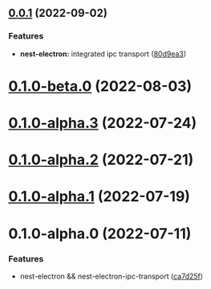 ## [0.0.1](https://github.com/archergu/doubleshot/compare/nest-electron@0.1.0-beta.0...nest-electron@0.0.1) (2022-09-02)


### Features

* **nest-electron:** integrated ipc transport ([80d9ea3](https://github.com/archergu/doubleshot/commit/80d9ea3b018e7a27411ee61d8c102039a9ede376))



# [0.1.0-beta.0](https://github.com/archergu/doubleshot/compare/nest-electron@0.1.0-alpha.3...nest-electron@0.1.0-beta.0) (2022-08-03)



# [0.1.0-alpha.3](https://github.com/archergu/doubleshot/compare/nest-electron@0.1.0-alpha.2...nest-electron@0.1.0-alpha.3) (2022-07-24)



# [0.1.0-alpha.2](https://github.com/archergu/doubleshot/compare/nest-electron@0.1.0-alpha.1...nest-electron@0.1.0-alpha.2) (2022-07-21)



# [0.1.0-alpha.1](https://github.com/archergu/doubleshot/compare/nest-electron@0.1.0-alpha.0...nest-electron@0.1.0-alpha.1) (2022-07-19)



# 0.1.0-alpha.0 (2022-07-11)


### Features

* nest-electron && nest-electron-ipc-transport ([ca7d25f](https://github.com/archergu/doubleshot/commit/ca7d25fde9d03d85451491da09390d5377f020f9))



